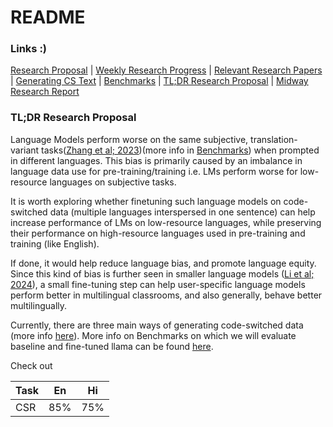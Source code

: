 # README
### Links :)

[Research Proposal](Research%20Proposal.md) | 
[Weekly Research Progress](Weekly%20Research%20Progress.md) | 
[Relevant Research Papers](Relevant%20Research%20Papers.md) | 
[Generating CS Text](Generating%20CS%20Text.md) | 
[Benchmarks](Benchmarks.md) | 
[TL;DR Research Proposal](#TL;DR%20Research%20Proposal) |
[Midway Research Report](Midway%20Research%20Report.pdf)
### TL;DR Research Proposal

Language Models perform worse on the same subjective, translation-variant tasks([Zhang et al; 2023](https://aclanthology.org/2023.emnlp-main.491.pdf))(more info in [Benchmarks](Benchmarks.md)) when prompted in different languages. This bias is primarily caused by an imbalance in language data use for pre-training/training i.e. LMs perform worse for low-resource languages on subjective tasks.

It is worth exploring whether finetuning such language models on code-switched data (multiple languages interspersed in one sentence) can help increase performance of LMs on low-resource languages, while preserving their performance on high-resource languages used in pre-training and training (like English).

If done, it would help reduce language bias, and promote language equity. Since this kind of bias is further seen in smaller language models ([Li et al; 2024](https://arxiv.org/html/2404.11553v1)), a small fine-tuning step can help user-specific language models perform better in multilingual classrooms, and also generally, behave better multilingually.

 Currently, there are three main ways of generating code-switched data (more info [here](Generating%20CS%20Text.md)). More info on Benchmarks on which we will evaluate baseline and fine-tuned llama can be found [here](Benchmarks.md).

Check out


| **Task** | En  | Hi  |
| -------- | --- | --- |
| CSR      | 85% | 75% |
